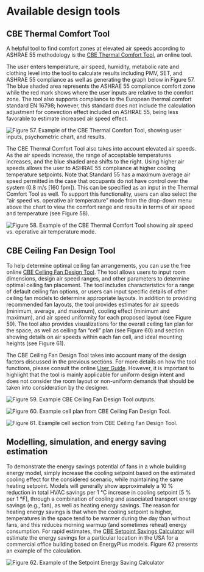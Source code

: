 # Available design tools

## CBE Thermal Comfort Tool <a href="#_toc137735028" id="_toc137735028"></a>

A helpful tool to find comfort zones at elevated air speeds according to ASHRAE 55 methodology is the [CBE Thermal Comfort Tool](https://comfort.cbe.berkeley.edu/), an online tool.

The user enters temperature, air speed, humidity, metabolic rate and clothing level into the tool to calculate results including PMV, SET, and ASHRAE 55 compliance as well as generating the graph below in Figure 57. The blue shaded area represents the ASHRAE 55 compliance comfort zone while the red mark shows where the user inputs are relative to the comfort zone. The tool also supports compliance to the European thermal comfort standard EN 16798; however, this standard does not include the calculation adjustment for convection effect included on ASHRAE 55, being less favorable to estimate increased air speed effect.

![Figure 57. Example of the CBE Thermal Comfort Tool, showing user inputs, psychometric chart, and results.](<../.gitbook/assets/0 (28).png>)

The CBE Thermal Comfort Tool also takes into account elevated air speeds. As the air speeds increase, the range of acceptable temperatures increases, and the blue shaded area shifts to the right. Using higher air speeds allows the user to ASHRAE 55 compliance at higher cooling temperature setpoints. Note that Standard 55 has a maximum average air speed permitted in the case that occupants do not have control over the system (0.8 m/s \[160 fpm]). This can be specified as an input in the Thermal Comfort Tool as well. To support this functionality, users can also select the “air speed vs. operative air temperature” mode from the drop-down menu above the chart to view the comfort range and results in terms of air speed and temperature (see Figure 58).

![Figure 58. Example of the CBE Thermal Comfort Tool showing air speed vs. operative air temperature mode.](<../.gitbook/assets/1 (4).png>)

## CBE Ceiling Fan Design Tool <a href="#_toc137735029" id="_toc137735029"></a>

To help determine optimal ceiling fan arrangements, you can use the free online [CBE Ceiling Fan Design Tool](https://centerforthebuiltenvironment.github.io/fan-tool/). The tool allows users to input room dimensions, design air speed ranges, and other parameters to determine optimal ceiling fan placement. The tool includes characteristics for a range of default ceiling fan options, or users can input specific details of other ceiling fan models to determine appropriate layouts. In addition to providing recommended fan layouts, the tool provides estimates for air speeds (minimum, average, and maximum), cooling effect (minimum and maximum), and air speed uniformity for each proposed layout (see Figure 59). The tool also provides visualizations for the overall ceiling fan plan for the space, as well as ceiling fan “cell” plan (see Figure 60) and section showing details on air speeds within each fan cell, and ideal mounting heights (see Figure 61).

The CBE Ceiling Fan Design Tool takes into account many of the design factors discussed in the previous sections. For more details on how the tool functions, please consult the online [User Guide](https://github.com/CenterForTheBuiltEnvironment/fan-tool/wiki/User-Guide). However, it is important to highlight that the tool is mainly applicable for uniform design intent and does not consider the room layout or non-uniform demands that should be taken into consideration by the designer.

![Figure 59. Example CBE Ceiling Fan Design Tool outputs.](<../.gitbook/assets/2 (20).png>)



![Figure 60. Example cell plan from CBE Ceiling Fan Design Tool.](<../.gitbook/assets/3 (12).png>)

![Figure 61. Example cell section from CBE Ceiling Fan Design Tool.](<../.gitbook/assets/4 (11).png>)

## Modelling, simulation, and energy saving estimation <a href="#_toc137735030" id="_toc137735030"></a>

To demonstrate the energy savings potential of fans in a whole building energy model, simply increase the cooling setpoint based on the estimated cooling effect for the considered scenario, while maintaining the same heating setpoint. Models will generally show approximately a 10 % reduction in total HVAC savings per 1 °C increase in cooling setpoint \[5 % per 1 °F], through a combination of cooling and associated transport energy savings (e.g., fan), as well as heating energy savings. The reason for heating energy savings is that when the cooling setpoint is higher, temperatures in the space tend to be warmer during the day than without fans, and this reduces morning warmup (and sometimes reheat) energy consumption. For rapid estimates, the [CBE Setpoint Savings Calculator](https://energy-calc-2wmjqjatpa-uc.a.run.app/) will estimate the energy savings for a particular location in the USA for a commercial office building based on EnergyPlus models. Figure 62 presents an example of the calculation.

![Figure 62. Example of the Setpoint Energy Saving Calculator](<../.gitbook/assets/5 (16).png>)
